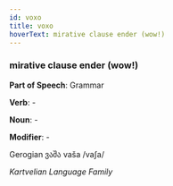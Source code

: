 ```yaml
---
id: voxo
title: voxo
hoverText: mirative clause ender (wow!)
---
```


### mirative clause ender (wow!)

**Part of Speech**: Grammar

**Verb**: -

**Noun**: -

**Modifier**: -

Gerogian ვაშა vaša /vaʃa/

*Kartvelian Language Family*